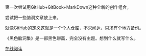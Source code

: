 第一次尝试用GitHub+GitBook+MarkDown这种全新的创作组合。

尝试把一些脑洞文章放上来。

就像GitHub的定义这就是一个个人仓库，不求闻达，只求有个地方备份。

《黑色脑洞集》是一部黑色聊斋，完全没有主题。想到什么就写什么。

[在线阅读](https://foy-wang.github.io/essay/)
